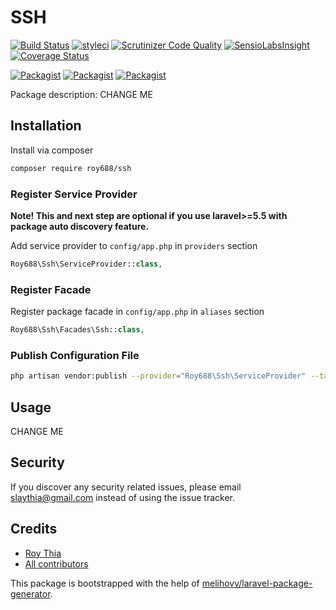 # SSH

[![Build Status](https://travis-ci.org/roy688/ssh.svg?branch=master)](https://travis-ci.org/roy688/ssh)
[![styleci](https://styleci.io/repos/CHANGEME/shield)](https://styleci.io/repos/CHANGEME)
[![Scrutinizer Code Quality](https://scrutinizer-ci.com/g/roy688/ssh/badges/quality-score.png?b=master)](https://scrutinizer-ci.com/g/roy688/ssh/?branch=master)
[![SensioLabsInsight](https://insight.sensiolabs.com/projects/CHANGEME/mini.png)](https://insight.sensiolabs.com/projects/CHANGEME)
[![Coverage Status](https://coveralls.io/repos/github/roy688/ssh/badge.svg?branch=master)](https://coveralls.io/github/roy688/ssh?branch=master)

[![Packagist](https://img.shields.io/packagist/v/roy688/ssh.svg)](https://packagist.org/packages/roy688/ssh)
[![Packagist](https://poser.pugx.org/roy688/ssh/d/total.svg)](https://packagist.org/packages/roy688/ssh)
[![Packagist](https://img.shields.io/packagist/l/roy688/ssh.svg)](https://packagist.org/packages/roy688/ssh)

Package description: CHANGE ME

## Installation

Install via composer
```bash
composer require roy688/ssh
```

### Register Service Provider

**Note! This and next step are optional if you use laravel>=5.5 with package
auto discovery feature.**

Add service provider to `config/app.php` in `providers` section
```php
Roy688\Ssh\ServiceProvider::class,
```

### Register Facade

Register package facade in `config/app.php` in `aliases` section
```php
Roy688\Ssh\Facades\Ssh::class,
```

### Publish Configuration File

```bash
php artisan vendor:publish --provider="Roy688\Ssh\ServiceProvider" --tag="config"
```

## Usage

CHANGE ME

## Security

If you discover any security related issues, please email slaythia@gmail.com
instead of using the issue tracker.

## Credits

- [Roy Thia](https://github.com/roy688/ssh)
- [All contributors](https://github.com/roy688/ssh/graphs/contributors)

This package is bootstrapped with the help of
[melihovv/laravel-package-generator](https://github.com/melihovv/laravel-package-generator).
